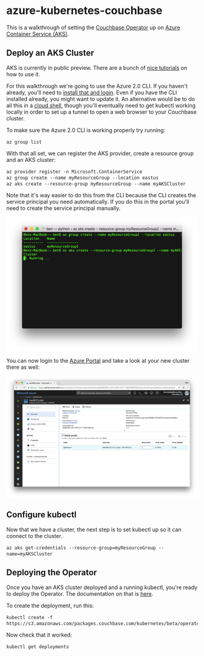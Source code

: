 # azure-kubernetes-couchbase

This is a walkthrough of setting the [Couchbase Operator](https://blog.couchbase.com/introducing-couchbase-operator/) up on [Azure Container Service (AKS)](https://docs.microsoft.com/en-us/azure/aks/).

## Deploy an AKS Cluster

AKS is currently in public preview.  There are a bunch of [nice tutorials](https://docs.microsoft.com/en-us/azure/aks/) on how to use it.

For this walkthrough we're going to use the Azure 2.0 CLI.  If you haven't already, you'll need to [install that and login](https://docs.microsoft.com/en-us/cli/azure/get-started-with-azure-cli).  Even if you have the CLI installed already, you might want to update it.  An alternative would be to do all this in a [cloud shell](https://docs.microsoft.com/en-us/azure/cloud-shell/overview), though you'll eventually need to get kubectl working locally in order to set up a tunnel to open a web browser to your Couchbase cluster.

To make sure the Azure 2.0 CLI is working properly try running:

    az group list

With that all set, we can register the AKS provider, create a resource group and an AKS cluster:

    az provider register -n Microsoft.ContainerService
    az group create --name myResourceGroup --location eastus
    az aks create --resource-group myResourceGroup --name myAKSCluster

Note that it's way easier to do this from the CLI because the CLI creates the service principal you need automatically.  If you do this in the portal you'll need to create the service principal manually.

![deploying](/images/deploying.png)

You can now login to the [Azure Portal](https://portal.azure.com) and take a look at your new cluster there as well:

![portal](/images/portal.png)

## Configure kubectl

Now that we have a cluster, the next step is to set kubectl up so it can connect to the cluster.

    az aks get-credentials --resource-group=myResourceGroup --name=myAKSCluster

## Deploying the Operator

Once you have an AKS cluster deployed and a running kubectl, you're ready to deploy the Operator.  The documentation on that is [here](http://docs.couchbase.com/prerelease/couchbase-operator/beta/overview.html).

To create the deployment, run this:

    kubectl create -f https://s3.amazonaws.com/packages.couchbase.com/kubernetes/beta/operator.yaml

Now check that it worked:

    kubectl get deployments
